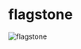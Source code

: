 # flagstone
![flagstone](https://user-images.githubusercontent.com/4569916/74206599-70040e80-4cbf-11ea-9ec8-98e46e296426.jpg) 
